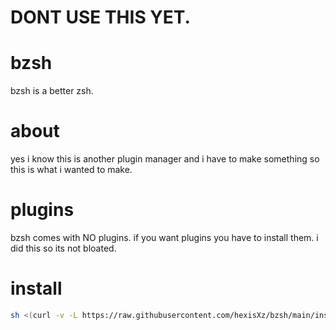 # DONT USE THIS YET.


# bzsh
bzsh is a better zsh.

# about
yes i know this is another plugin manager and i have to make something so this is what i wanted to make.


# plugins
bzsh comes with NO plugins. if you want plugins you have to install them. i did this so its not bloated.


# install 

``` sh
sh <(curl -v -L https://raw.githubusercontent.com/hexisXz/bzsh/main/install)
```
 
